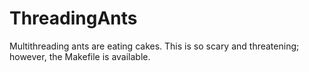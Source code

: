 # ThreadingAnts

Multithreading ants are eating cakes. This is so scary and threatening; however, the Makefile is available. 
